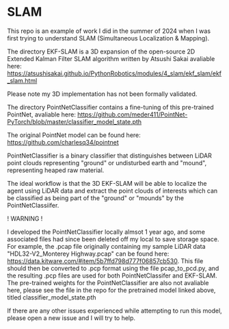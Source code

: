 # SLAM

This repo is an example of work I did in the summer of 2024 when I was first trying to understand SLAM (Simultaneous Localization & Mapping).

The directory EKF-SLAM is a 3D expansion of the open-source 2D Extended Kalman Filter SLAM algorithm written by Atsushi Sakai avaliable here: https://atsushisakai.github.io/PythonRobotics/modules/4_slam/ekf_slam/ekf_slam.html

Please note my 3D implementation has not been formally validated.

The directory PointNetClassifier contains a fine-tuning of this pre-trained PointNet, avaliable here: https://github.com/meder411/PointNet-PyTorch/blob/master/classifier_model_state.pth

The original PointNet model can be found here: https://github.com/charlesq34/pointnet

PointNetClassifier is a binary classifier that distinguishes between LiDAR point clouds representing "ground" or undisturbed earth and "mound", representing heaped raw material.

The ideal workflow is that the 3D EKF-SLAM will be able to localize the agent using LiDAR data and extract the point clouds of interests which can be classified as being part of the "ground" or "mounds" by the PointNetClassiifer. 


! WARNING !

I developed the PointNetClassifier locally almsot 1 year ago, and some associated files had since been deleted off my local to save storage space. For example, the .pcap file originally containing my sample LiDAR data "HDL32-V2_Monterey Highway.pcap" can be found here: https://data.kitware.com/#item/5b7ffd798d777f06857cb530. This file should then be converted to .pcp format using the file pcap_to_pcd.py, and the resulting .pcp files are used for both PointNetClassifer and EKF-SLAM. The pre-trained weights for the PointNetClassifier are also not avaliable here, please see the file in the repo for the pretrained model linked above, titled classifier_model_state.pth

If there are any other issues experienced while attempting to run this model, please open a new issue and I will try to help.

